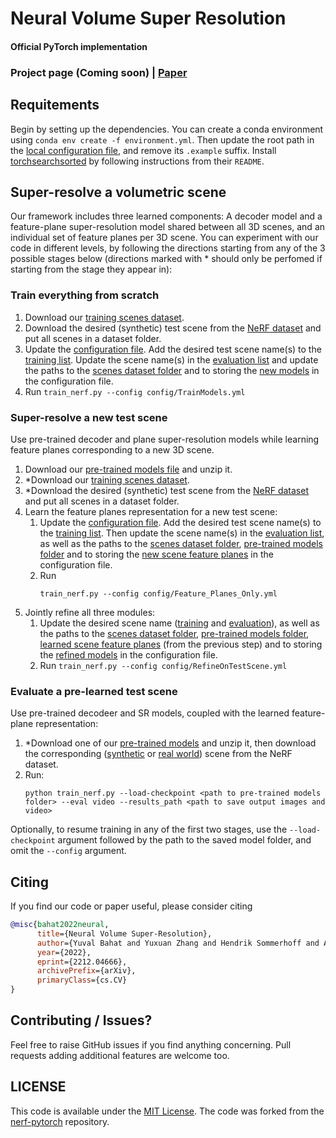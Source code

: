 # Neural Volume Super Resolution
#### Official PyTorch implementation
### Project page (Coming soon) | [Paper](https://arxiv.org/abs/2212.04666)


## Requitements
Begin by setting up the dependencies. You can create a conda environment using `conda env create -f environment.yml`. Then update the root path in the [local configuration file](config/local_config.yml.example), and remove its `.example` suffix. Install [torchsearchsorted](https://github.com/aliutkus/torchsearchsorted) by following instructions from their `README`.
## Super-resolve a volumetric scene
Our framework includes three learned components: A decoder model and a feature-plane super-resolution model shared between all 3D scenes, and an individual set of feature planes per 3D scene. You can experiment with our code in different levels, by following the directions starting from any of the 3 possible stages below (directions marked with * should only be perfomed if starting from the stage they appear in):
### Train everything from scratch
1. Download our [training scenes dataset](https://drive.google.com/file/d/10F2SPY-laYzdNzdNrxa_Yd4KA3qLbK8z/view?usp=sharing).
1. Download the desired (synthetic) test scene from the [NeRF dataset](https://drive.google.com/drive/folders/1JDdLGDruGNXWnM1eqY1FNL9PlStjaKWi) and put all scenes in a dataset folder.
1. Update the [configuration file](config/TrainModels.yml). Add the desired test scene name(s) to the [training list](config/TrainModels.yml#L50). Update the scene name(s) in the [evaluation list](config/TrainModels.yml#L54) and update the paths to the [scenes dataset folder](config/TrainModels.yml#L20) and to storing the [new models](config/TrainModels.yml#L4) in the configuration file.
1. Run `train_nerf.py --config config/TrainModels.yml`


### Super-resolve a new test scene
Use pre-trained decoder and plane super-resolution models while learning feature planes corresponding to a new 3D scene.
1. Download our [pre-trained models file](https://drive.google.com/file/d/1zdod2hVQO8H3WzGfzMuvKEkbenGUbrkA/view?usp=sharing) and unzip it.
1. *Download our [training scenes dataset](https://drive.google.com/file/d/10F2SPY-laYzdNzdNrxa_Yd4KA3qLbK8z/view?usp=sharing).
1. *Download the desired (synthetic) test scene from the [NeRF dataset](https://drive.google.com/drive/folders/1JDdLGDruGNXWnM1eqY1FNL9PlStjaKWi) and put all scenes in a dataset folder.
1. Learn the feature planes representation for a new test scene:
    1. Update the [configuration file](config/Feature_Planes_Only.yml). Add the desired test scene name(s) to the [training list](config/Feature_Planes_Only.yml#L55). Then update the scene name(s) in the [evaluation list](config/Feature_Planes_Only.yml#L59), as well as the paths to the [scenes dataset folder](config/Feature_Planes_Only.yml#L22), [pre-trained models folder](config/Feature_Planes_Only.yml#L61) and to storing the [new scene feature planes](config/Feature_Planes_Only.yml#L4) in the configuration file.
    1. Run
        ```
        train_nerf.py --config config/Feature_Planes_Only.yml 
        ```
1. Jointly refine all three modules:
    1. Update the desired scene name ([training](config/RefineOnTestScene.yml#L53) and [evaluation](config/RefineOnTestScene.yml#L57)), as well as the paths to the [scenes dataset folder](config/RefineOnTestScene.yml#L20), [pre-trained models folder](config/RefineOnTestScene.yml#L65), [learned scene feature planes](config/RefineOnTestScene.yml#L67) (from the previous step) and to storing the [refined models](config/RefineOnTestScene.yml#L4) in the configuration file.
    1. Run `train_nerf.py --config config/RefineOnTestScene.yml`
### Evaluate a pre-learned test scene
Use pre-trained decodeer and SR models, coupled with the learned feature-plane representation:
1. *Download one of our [pre-trained models](https://drive.google.com/drive/folders/1ZWRazAZ21nLUsdsfYOmnyBtkYFYV-SVm?usp=sharing) and unzip it, then download the corresponding ([synthetic](https://drive.google.com/drive/folders/1JDdLGDruGNXWnM1eqY1FNL9PlStjaKWi) or [real world](https://drive.google.com/drive/folders/14boI-o5hGO9srnWaaogTU5_ji7wkX2S7)) scene from the NeRF dataset.
1. Run: 
    ```
    python train_nerf.py --load-checkpoint <path to pre-trained models folder> --eval video --results_path <path to save output images and video>
    ```




Optionally, to resume training in any of the first two stages, use the `--load-checkpoint` argument followed by the path to the saved model folder, and omit the `--config` argument.


## Citing
If you find our code or paper useful, please consider citing
```bibtex
@misc{bahat2022neural,
      title={Neural Volume Super-Resolution}, 
      author={Yuval Bahat and Yuxuan Zhang and Hendrik Sommerhoff and Andreas Kolb and Felix Heide},
      year={2022},
      eprint={2212.04666},
      archivePrefix={arXiv},
      primaryClass={cs.CV}
}
```
## Contributing / Issues?

Feel free to raise GitHub issues if you find anything concerning. Pull requests adding additional features are welcome too.


## LICENSE

This code is available under the [MIT License](https://opensource.org/licenses/MIT). The code was forked from the [nerf-pytorch](https://github.com/krrish94/nerf-pytorch) repository.
 <!-- For more details see: [LICENSE](LICENSE) and [ACKNOWLEDGEMENTS](ACKNOWLEDGEMENTS). -->
